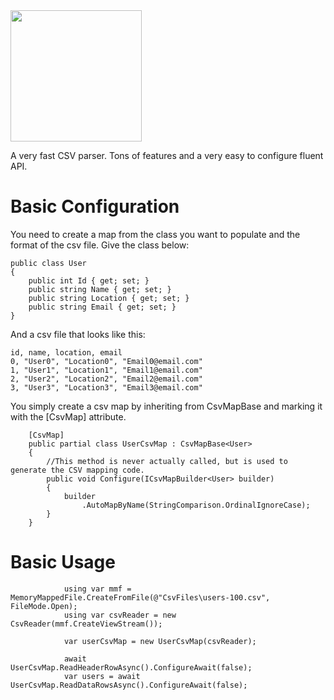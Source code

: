 
<img src="https://github.com/Phylum123/RocketCsv/assets/16786358/7691f5c7-94b4-4640-86a5-711e9e7ee061" width="210">

A very fast CSV parser. Tons of features and a very easy to configure fluent API.

# Basic Configuration
You need to create a map from the class you want to populate and the format of the csv file. Give the class below:

```
public class User
{
    public int Id { get; set; }
    public string Name { get; set; }
    public string Location { get; set; }
    public string Email { get; set; }
}
```

And a csv file that looks like this:

```
id, name, location, email
0, "User0", "Location0", "Email0@email.com"
1, "User1", "Location1", "Email1@email.com"
2, "User2", "Location2", "Email2@email.com"
3, "User3", "Location3", "Email3@email.com"

```

You simply create a csv map by inheriting from CsvMapBase<T> and marking it with the [CsvMap] attribute.

```
    [CsvMap]
    public partial class UserCsvMap : CsvMapBase<User>
    {
        //This method is never actually called, but is used to generate the CSV mapping code.
        public void Configure(ICsvMapBuilder<User> builder)
        {
            builder
                .AutoMapByName(StringComparison.OrdinalIgnoreCase);
        }
    }
```

# Basic Usage

```
            using var mmf = MemoryMappedFile.CreateFromFile(@"CsvFiles\users-100.csv", FileMode.Open);
            using var csvReader = new CsvReader(mmf.CreateViewStream());

            var userCsvMap = new UserCsvMap(csvReader);

            await UserCsvMap.ReadHeaderRowAsync().ConfigureAwait(false);
            var users = await UserCsvMap.ReadDataRowsAsync().ConfigureAwait(false);
```
